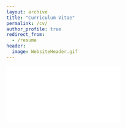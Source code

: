 ```yaml
---
layout: archive
title: "Curriculum Vitae"
permalink: /cv/
author_profile: true
redirect_from:
  - /resume
header:
  image: WebsiteHeader.gif
---
```


<embed src="/assets/CV.pdf" type="application/pdf"> 